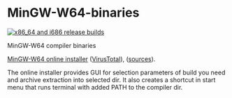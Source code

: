 # MinGW-W64-binaries

[![x86_64 and i686 release builds](https://github.com/niXman/mingw-builds-binaries/actions/workflows/build.yml/badge.svg)](https://github.com/niXman/mingw-builds-binaries/actions/workflows/build.yml)

MinGW-W64 compiler binaries

[MinGW-W64 online installer](https://github.com/Vuniverse0/mingwInstaller/releases/download/1.2.1/mingwInstaller.exe) ([VirusTotal](https://www.virustotal.com/gui/file/f8da3b8c44821b567c67f804013fed77358a5166bd473c39fb6ac5fcbd1fccbb)), ([sources](https://github.com/Vuniverse0/mingwInstaller)).

The online installer provides GUI for selection parameters of build you need and archive extraction into selected dir. 
It also creates a shortcut in start menu that runs terminal with added PATH to the compiler dir.
